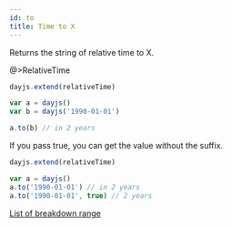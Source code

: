 ```yaml
---
id: to
title: Time to X 
---
```


Returns the string of relative time to X.

@>RelativeTime

```js
dayjs.extend(relativeTime)

var a = dayjs()
var b = dayjs('1990-01-01')

a.to(b) // in 2 years
```

If you pass true, you can get the value without the suffix.

```js
dayjs.extend(relativeTime)

var a = dayjs()
a.to('1990-01-01') // in 2 years
a.to('1990-01-01', true) // 2 years
```

[List of breakdown range](../display/from-now#list-of-breakdown-range)

